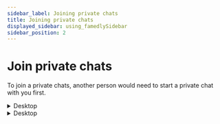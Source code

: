 ```yaml
---
sidebar_label: Joining private chats
title: Joining private chats
displayed_sidebar: using_famedlySidebar
sidebar_position: 2
---
```


# Join private chats

To join a private chats, another person would need to start a private chat with you first.

   
<details>
<summary>Desktop</summary>

1. You can only join private chats if you have received an invitation. 
2. All invitations can be found at the top of the chats list.
3. Click on the private chats you have been invited to.
4. Accept the invitation.

<aside>
    🚧 If you decline the invitation, you will have to ask the person again to stat a private chat with you, or you can start the private chat.
    
</aside>

</details>
    
   
<details>
<summary>Desktop</summary>

1. You can only join private chats if you have received an invitation. 
2. All invitations can be found at the top of the chats list.
3. Tap on the private chat you have been invited to.
4. Accept the invitation.

<aside>
    🚧 If you decline the invitation, you will have to ask the person again to stat a private chat with you, or you can start the private chat.
    
</aside>

</details>
    
    